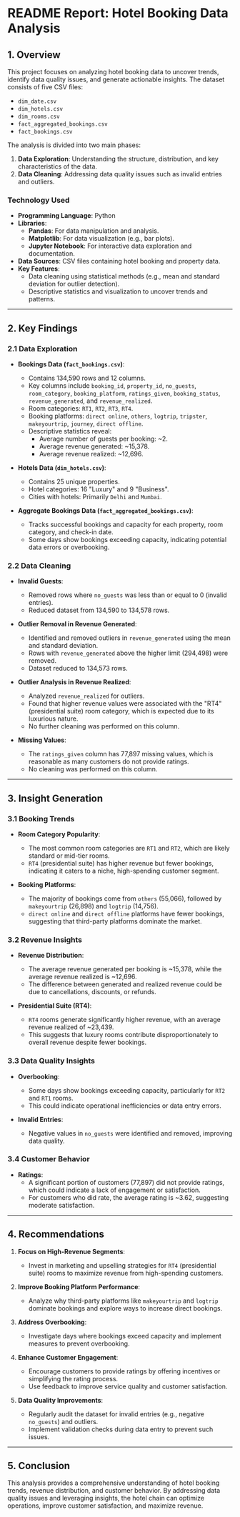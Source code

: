 # README Report: Hotel Booking Data Analysis

## 1. Overview
This project focuses on analyzing hotel booking data to uncover trends, identify data quality issues, and generate actionable insights. The dataset consists of five CSV files:
- `dim_date.csv`
- `dim_hotels.csv`
- `dim_rooms.csv`
- `fact_aggregated_bookings.csv`
- `fact_bookings.csv`

The analysis is divided into two main phases:
1. **Data Exploration**: Understanding the structure, distribution, and key characteristics of the data.
2. **Data Cleaning**: Addressing data quality issues such as invalid entries and outliers.

### Technology Used
- **Programming Language**: Python
- **Libraries**:
  - **Pandas**: For data manipulation and analysis.
  - **Matplotlib**: For data visualization (e.g., bar plots).
  - **Jupyter Notebook**: For interactive data exploration and documentation.
- **Data Sources**: CSV files containing hotel booking and property data.
- **Key Features**:
  - Data cleaning using statistical methods (e.g., mean and standard deviation for outlier detection).
  - Descriptive statistics and visualization to uncover trends and patterns.

---

## 2. Key Findings

### 2.1 Data Exploration
- **Bookings Data (`fact_bookings.csv`)**:
  - Contains 134,590 rows and 12 columns.
  - Key columns include `booking_id`, `property_id`, `no_guests`, `room_category`, `booking_platform`, `ratings_given`, `booking_status`, `revenue_generated`, and `revenue_realized`.
  - Room categories: `RT1`, `RT2`, `RT3`, `RT4`.
  - Booking platforms: `direct online`, `others`, `logtrip`, `tripster`, `makeyourtrip`, `journey`, `direct offline`.
  - Descriptive statistics reveal:
    - Average number of guests per booking: ~2.
    - Average revenue generated: ~15,378.
    - Average revenue realized: ~12,696.

- **Hotels Data (`dim_hotels.csv`)**:
  - Contains 25 unique properties.
  - Hotel categories: 16 "Luxury" and 9 "Business".
  - Cities with hotels: Primarily `Delhi` and `Mumbai`.

- **Aggregate Bookings Data (`fact_aggregated_bookings.csv`)**:
  - Tracks successful bookings and capacity for each property, room category, and check-in date.
  - Some days show bookings exceeding capacity, indicating potential data errors or overbooking.

### 2.2 Data Cleaning
- **Invalid Guests**:
  - Removed rows where `no_guests` was less than or equal to 0 (invalid entries).
  - Reduced dataset from 134,590 to 134,578 rows.

- **Outlier Removal in Revenue Generated**:
  - Identified and removed outliers in `revenue_generated` using the mean and standard deviation.
  - Rows with `revenue_generated` above the higher limit (294,498) were removed.
  - Dataset reduced to 134,573 rows.

- **Outlier Analysis in Revenue Realized**:
  - Analyzed `revenue_realized` for outliers.
  - Found that higher revenue values were associated with the "RT4" (presidential suite) room category, which is expected due to its luxurious nature.
  - No further cleaning was performed on this column.

- **Missing Values**:
  - The `ratings_given` column has 77,897 missing values, which is reasonable as many customers do not provide ratings.
  - No cleaning was performed on this column.

---

## 3. Insight Generation

### 3.1 Booking Trends
- **Room Category Popularity**:
  - The most common room categories are `RT1` and `RT2`, which are likely standard or mid-tier rooms.
  - `RT4` (presidential suite) has higher revenue but fewer bookings, indicating it caters to a niche, high-spending customer segment.

- **Booking Platforms**:
  - The majority of bookings come from `others` (55,066), followed by `makeyourtrip` (26,898) and `logtrip` (14,756).
  - `direct online` and `direct offline` platforms have fewer bookings, suggesting that third-party platforms dominate the market.

### 3.2 Revenue Insights
- **Revenue Distribution**:
  - The average revenue generated per booking is ~15,378, while the average revenue realized is ~12,696.
  - The difference between generated and realized revenue could be due to cancellations, discounts, or refunds.

- **Presidential Suite (RT4)**:
  - `RT4` rooms generate significantly higher revenue, with an average revenue realized of ~23,439.
  - This suggests that luxury rooms contribute disproportionately to overall revenue despite fewer bookings.

### 3.3 Data Quality Insights
- **Overbooking**:
  - Some days show bookings exceeding capacity, particularly for `RT2` and `RT1` rooms.
  - This could indicate operational inefficiencies or data entry errors.

- **Invalid Entries**:
  - Negative values in `no_guests` were identified and removed, improving data quality.

### 3.4 Customer Behavior
- **Ratings**:
  - A significant portion of customers (77,897) did not provide ratings, which could indicate a lack of engagement or satisfaction.
  - For customers who did rate, the average rating is ~3.62, suggesting moderate satisfaction.

---

## 4. Recommendations
1. **Focus on High-Revenue Segments**:
   - Invest in marketing and upselling strategies for `RT4` (presidential suite) rooms to maximize revenue from high-spending customers.

2. **Improve Booking Platform Performance**:
   - Analyze why third-party platforms like `makeyourtrip` and `logtrip` dominate bookings and explore ways to increase direct bookings.

3. **Address Overbooking**:
   - Investigate days where bookings exceed capacity and implement measures to prevent overbooking.

4. **Enhance Customer Engagement**:
   - Encourage customers to provide ratings by offering incentives or simplifying the rating process.
   - Use feedback to improve service quality and customer satisfaction.

5. **Data Quality Improvements**:
   - Regularly audit the dataset for invalid entries (e.g., negative `no_guests`) and outliers.
   - Implement validation checks during data entry to prevent such issues.

---

## 5. Conclusion
This analysis provides a comprehensive understanding of hotel booking trends, revenue distribution, and customer behavior. By addressing data quality issues and leveraging insights, the hotel chain can optimize operations, improve customer satisfaction, and maximize revenue.


